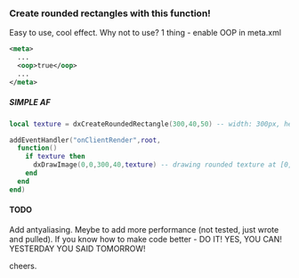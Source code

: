 ### Create rounded rectangles with this function!
Easy to use, cool effect. Why not to use?
1 thing - enable OOP in meta.xml

```xml
<meta>
  ...
  <oop>true</oop>
  ...
</meta>
```

##### SIMPLE AF
```lua
local texture = dxCreateRoundedRectangle(300,40,50) -- width: 300px, height: 40px, radius: 50% (0-100%)

addEventHandler("onClientRender",root,
  function()
    if texture then
      dxDrawImage(0,0,300,40,texture) -- drawing rounded texture at [0,0] with size [300,40]
    end
  end
end)
```

#### TODO
Add antyaliasing. Meybe to add more performance (not tested, just wrote and pulled). 
If you know how to make code better - DO IT! YES, YOU CAN! YESTERDAY YOU SAID TOMORROW!

cheers.
